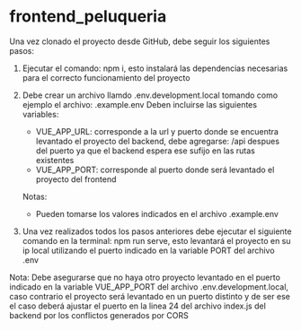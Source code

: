 # frontend_peluqueria

Una vez clonado el proyecto desde GitHub, debe seguir los siguientes pasos:

1. Ejecutar el comando: npm i, esto instalará las dependencias necesarias para el correcto funcionamiento del proyecto

2. Debe crear un archivo llamdo .env.development.local tomando como ejemplo el archivo: .example.env Deben incluirse las siguientes variables: 
    - VUE_APP_URL: corresponde a la url y puerto donde se encuentra levantado el proyecto del backend, debe agregarse: /api despues del puerto ya que el backend espera ese sufijo en las rutas existentes
    - VUE_APP_PORT: corresponde al puerto donde será levantado el proyecto del frontend

    Notas: 
    - Pueden tomarse los valores indicados en el archivo .example.env

3. Una vez realizados todos los pasos anteriores debe ejecutar el siguiente comando en la terminal: npm run serve, esto levantará el proyecto en su ip local utilizando el puerto indicado en la variable PORT del archivo .env

Nota:
Debe asegurarse que no haya otro proyecto levantado en el puerto indicado en la variable VUE_APP_PORT del archivo .env.development.local, caso contrario el proyecto será levantado en un puerto distinto y de ser ese el caso deberá ajustar el puerto en la linea 24 del archivo index.js del backend por los conflictos generados por CORS